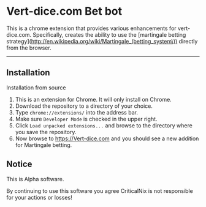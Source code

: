 Vert-dice.com Bet bot
========================

This is a chrome extension that provides various enhancements for vert-dice.com. Specifically, creates the ability to use the [martingale betting strategy](http://en.wikipedia.org/wiki/Martingale_(betting_system\)) directly from the browser.


------------
Installation
------------

Installation from source

1. This is an extension for Chrome. It will only install on Chrome.
2. Download the repository to a directory of your choice.           
3. Type `chrome://extensions/` into the address bar.
4. Make sure `Developer Mode` is checked in the upper right.
5. Click `Load unpacked extensions...` and browse to the directory where you save the repository.
6. Now browse to https://Vert-dice.com and you should see a new addition for Martingale betting.

Notice
------
This is Alpha software. 

By continuing to use this software you agree CriticalNix is not responsible for your actions or losses!

